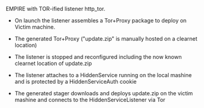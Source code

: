 EMPIRE with TOR-ified listener http_tor.

- On launch the listener assembles a Tor+Proxy package to deploy on Victim machine.

- The generated Tor+Proxy ("update.zip" is manually hosted on a clearnet location)

- The listener is stopped and reconfigured including the now known clearnet location of update.zip

- The listener attaches to a HiddenService running on the local mashine and is protected by a HiddenServiceAuth cookie

- The generated stager downloads and deploys update.zip on the victim mashine and connects to the HiddenServiceListener via Tor

